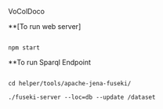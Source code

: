 VoColDoco

**[To run web server]
```

npm start 
```

**To run Sparql Endpoint
```

cd helper/tools/apache-jena-fuseki/

./fuseki-server --loc=db --update /dataset

```
